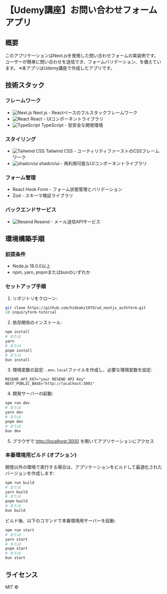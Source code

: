 # 【Udemy講座】お問い合わせフォームアプリ

## 概要
このアプリケーションはNext.jsを使用した問い合わせフォームの実装例です。ユーザーが簡単に問い合わせを送信でき、フォームバリデーション、を備えています。
※本アプリはUdemy講座で作成したアプリです。

## 技術スタック

### フレームワーク
- ![Next.js](https://img.shields.io/badge/-Next.js-000000?style=flat&logo=next.js&logoColor=white) Next.js - Reactベースのフルスタックフレームワーク
- ![React](https://img.shields.io/badge/-React-61DAFB?style=flat&logo=react&logoColor=black) React - UIコンポーネントライブラリ
- ![TypeScript](https://img.shields.io/badge/-TypeScript-3178C6?style=flat&logo=typescript&logoColor=white) TypeScript - 型安全な開発環境

### スタイリング
- ![Tailwind CSS](https://img.shields.io/badge/-Tailwind_CSS-38B2AC?style=flat&logo=tailwind-css&logoColor=white) Tailwind CSS - ユーティリティファーストのCSSフレームワーク
- ![shadcn/ui](https://img.shields.io/badge/-shadcn%2Fui-000000?style=flat&logo=react&logoColor=white) shadcn/ui - 再利用可能なUIコンポーネントライブラリ

### フォーム管理
- React Hook Form - フォーム状態管理とバリデーション
- Zod - スキーマ検証ライブラリ

### バックエンドサービス
- ![Resend](https://img.shields.io/badge/-Resend-000000?style=flat&logo=mail&logoColor=white) Resend - メール送信APIサービス

## 環境構築手順

### 前提条件
- Node.js 18.0.0以上
- npm, yarn, pnpmまたはbunのいずれか

### セットアップ手順

1. リポジトリをクローン:
```bash
git clone https://github.com/hideaki1979/ud_nextjs_authform.git
cd inquiryform-tutorial
```

2. 依存関係のインストール:
```bash
npm install
# または
yarn
# または
pnpm install
# または
bun install
```

3. 環境変数の設定:
`.env.local`ファイルを作成し、必要な環境変数を設定:
```
RESEND_API_KEY="your RESEND API Key"
NEXT_PUBLIC_BASE="http://localhost:3001"
```

4. 開発サーバーの起動:
```bash
npm run dev
# または
yarn dev
# または
pnpm dev
# または
bun dev
```

5. ブラウザで [http://localhost:3000](http://localhost:3000) を開いてアプリケーションにアクセス

### 本番環境用ビルド (オプション)

開発以外の環境で実行する場合は、アプリケーションをビルドして最適化されたバージョンを作成します:

```bash
npm run build
# または
yarn build
# または
pnpm build
# または
bun build
```

ビルド後、以下のコマンドで本番環境用サーバーを起動:

```bash
npm run start
# または
yarn start
# または
pnpm start
# または
bun start
```

## ライセンス
MIT ©

